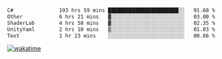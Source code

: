<!--START_SECTION:waka-->

```txt
C#               193 hrs 59 mins ███████████████████████░░   91.60 %
Other            6 hrs 21 mins   ▓░░░░░░░░░░░░░░░░░░░░░░░░   03.00 %
ShaderLab        4 hrs 58 mins   ▓░░░░░░░░░░░░░░░░░░░░░░░░   02.35 %
UnityYaml        2 hrs 10 mins   ▒░░░░░░░░░░░░░░░░░░░░░░░░   01.03 %
Text             1 hr 23 mins    ░░░░░░░░░░░░░░░░░░░░░░░░░   00.66 %
```

<!--END_SECTION:waka-->
[![wakatime](https://wakatime.com/badge/user/6c2f442e-41b4-42e3-bc06-d5d8203ad1da.svg)](https://wakatime.com/@6c2f442e-41b4-42e3-bc06-d5d8203ad1da)
